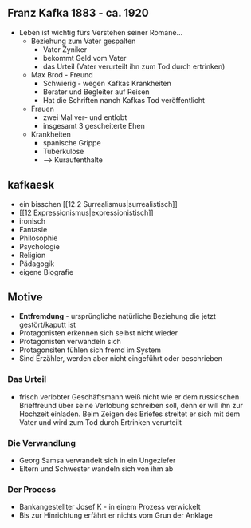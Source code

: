 ## Franz Kafka 1883 - ca. 1920
-   Leben ist wichtig fürs Verstehen seiner Romane…
	-   Beziehung zum Vater gespalten
		-   Vater Zyniker
		-   bekommt Geld vom Vater
		-   das Urteil (Vater verurteilt ihn zum Tod durch ertrinken)
	-   Max Brod - Freund
		-   Schwierig - wegen Kafkas Krankheiten
		-   Berater und Begleiter auf Reisen
		-   Hat die Schriften nanch Kafkas Tod veröffentlicht
	-   Frauen
		-   zwei Mal ver- und entlobt
		-   insgesamt 3 gescheiterte Ehen
	-   Krankheiten
		-   spanische Grippe
		-   Tuberkulose
		-   --> Kuraufenthalte

## kafkaesk
-   ein bisschen [[12.2 Surrealismus|surrealistisch]]
-   [[12 Expressionismus|expressionistisch]]
-   ironisch
-   Fantasie
-   Philosophie
-   Psychologie
-   Religion
-   Pädagogik
-   eigene Biografie

## Motive
-   __Entfremdung__
		-   ursprüngliche natürliche Beziehung die jetzt gestört/kaputt ist
-   Protagonisten erkennen sich selbst nicht wieder
-   Protagonisten verwandeln sich
-   Protagonsiten fühlen sich fremd im System
-   Sind Erzähler, werden aber nicht eingeführt oder beschrieben

### Das Urteil
-   frisch verlobter Geschäftsmann weiß nicht wie er dem russicschen Brieffreund über seine Verlobung schreiben soll, denn er will ihn zur Hochzeit einladen. Beim Zeigen des Briefes streitet er sich mit dem Vater und wird zum Tod durch Ertrinken verurteilt

### Die Verwandlung
-   Georg Samsa verwandelt sich in ein Ungeziefer
-   Eltern und Schwester wandeln sich von ihm ab

### Der Process
-   Bankangestellter Josef K - in einem Prozess verwickelt
-   Bis zur Hinrichtung erfährt er nichts vom Grun der Anklage
